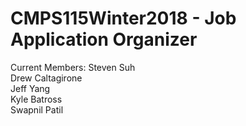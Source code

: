 # CMPS115Winter2018 - Job Application Organizer
Current Members:
Steven Suh  
Drew Caltagirone  
Jeff Yang  
Kyle Batross  
Swapnil Patil  